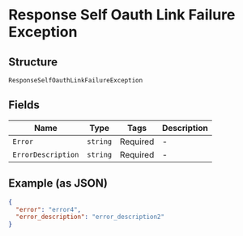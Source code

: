 
# Response Self Oauth Link Failure Exception

## Structure

`ResponseSelfOauthLinkFailureException`

## Fields

| Name | Type | Tags | Description |
|  --- | --- | --- | --- |
| `Error` | `string` | Required | - |
| `ErrorDescription` | `string` | Required | - |

## Example (as JSON)

```json
{
  "error": "error4",
  "error_description": "error_description2"
}
```


